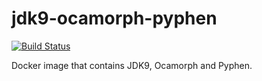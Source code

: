# jdk9-ocamorph-pyphen

[![Build Status](https://travis-ci.org/szgabsz91/jdk9-ocamorph-pyphen.svg?branch=master)](https://travis-ci.org/szgabsz91/jdk9-ocamorph-pyphen)

Docker image that contains JDK9, Ocamorph and Pyphen.
